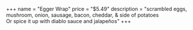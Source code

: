 +++
name = "Egger Wrap"
price = "$5.49"
description = "scrambled eggs, mushroom, onion, sausage, bacon, cheddar, & side of potatoes<br>Or spice it up with diablo sauce and jalapeños"
+++
